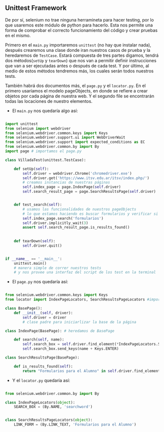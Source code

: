 ## Unittest Framework
De por sí, selenium no trae ninguna herramineta para hacer testing, por lo que usaremos este módulo de python para hacerlo.
Esta nos permite una forma de comprobar el correcto funcionamiento del código y crear pruebas en el mismo.

Primero en el ```main.py``` importaremos ```unittest``` (no hay que instalar nada), después crearemos una clase donde iran nuestros casos de prueba y la heredaremos de ```TestCase```. Estará compuesta de tres partes digamos, tendrá dos métodos(```setUp``` y ```tearDown```) que nos van a permitir definir instrucciones que van a ser ejecutadas antes o después de cada test. Y por último, al medio de estos métodos tendremos más, los cuales serán todos nuestros tests.

También habrá dos documentos más, el ```page.py``` y el ```locator.py```. En el primero usaríamos el modelo pageObjects, en donde se refiere a crear objetos por cada página de nuestra web. Y el segundo file se encontrarán todas las locaciones de nuestro elementos.

* El ```main.py``` nos quedaría algo así:

```python

import unittest
from selenium import webdriver
from selenium.webdriver.common.keys import Keys
from selenium.webdriver.support.ui import WebDriverWait
from selenium.webdriver.support import expected_conditions as EC
from selenium.webdriver.common.by import By
import page # importamos el page.py

class VilladaTest(unittest.TestCase):

    def setUp(self):
        self.driver = webdriver.Chrome('chromedriver.exe')
        self.driver.get('https://www.itsv.edu.ar/itsv/index.php/')
        # creamos instancias de nuestras páginas
        self.index_page = page.IndexPage(self.driver) 
        self.search_result_page = page.SearchResultsPage(self.driver)


    def test_search(self):
        # usamos las funcionalidades de nuestros pageObjects
        # lo que estamos haciendo es buscar formularios y verificar si encontró algo
        self.index_page.search('formularios')
        self.driver.implicitly_wait(3)
        assert self.search_result_page.is_results_found()
    
    
    def tearDown(self):
        self.driver.quit()


if __name__ == '__main__':
    unittest.main() 
    # manera simple de correr nuestros tests 
    # y nos provee una interfaz del script de los test en la terminal

```

* El ```page.py``` nos quedaría así:

```python

from selenium.webdriver.common.keys import Keys
from locator import IndexPageLocators, SearchResultsPageLocators #importamos locator.py

class BasePage():
    def __init__(self, driver):
        self.driver = driver
        # clase padre para iniciarlizar la base de la página

class IndexPage(BasePage): # heredamos de BasePage

    def search(self, name):
        self.search_box = self.driver.find_element(*IndexPageLocators.SEARCH_BOX)
        self.search_box.send_keys(name + Keys.ENTER)

class SearchResultsPage(BasePage):

    def is_results_found(self):
        return "Formularios para el Alumno" in self.driver.find_element(*SearchResultsPageLocators.LINK_FORM).text

```

* Y el ```locator.py``` quedaría así:

```python

from selenium.webdriver.common.by import By

class IndexPageLocators(object):
    SEARCH_BOX = (By.NAME, 'searchword')


class SearchResultsPageLocators(object):
    LINK_FORM = (By.LINK_TEXT, 'Formularios para el Alumno')

```
